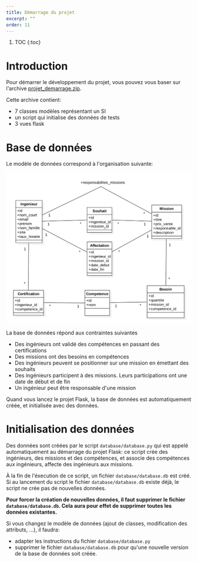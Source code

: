 ```yaml
---
title: Démarrage du projet
excerpt: ""
order: 11
---
```


1. TOC
{:toc}

# Introduction

Pour démarrer le développement du projet, vous pouvez vous baser sur l'archive [projet_demarrage.zip](https://github.com/badock/FlaskSar2019ExampleApp/archive/projet_demarrage.zip).

Cette archive contient:
- 7 classes modèles représentant un SI
- un script qui initialise des données de tests
- 3 vues flask

# Base de données

Le modèle de données correspond à l'organisation suivante:

![diagramme de classe de la base de données fournies](/assets/img/projet_demarrage/mcd.png)

La base de données répond aux contraintes suivantes
- Des ingénieurs ont validé des compétences en passant des certifications
- Des missions ont des besoins en compétences
- Des ingénieurs peuvent se positionner sur une mission en émettant des souhaits
- Des ingénieurs participent à des missions. Leurs participations ont une date de début et de fin
- Un ingénieur peut être responsable d'une mission

Quand vous lancez le projet Flask, la base de données est automatiquement créée, et initialisée avec des données.

# Initialisation des données

Des données sont créées par le script `database/database.py` qui est
appelé automatiquement au démarrage du projet Flask: ce script crée
des ingénieurs, des missions et des compétences, et associe des
compétences aux ingénieurs, affecte des ingénieurs aux missions.

À la fin de l'éxecution de ce script, un fichier
`database/database.db` est créé. Si au lancement du script le fichier
`database/database.db` existe déjà, le script ne crée pas de nouvelles
données.

__Pour forcer la création de nouvelles données, il faut supprimer le
fichier `database/database.db`. Cela aura pour effet de supprimer
toutes les données existantes.__

Si vous changez le modèle de données (ajout de classes, modification
des attributs, ...), il faudra:
- adapter les instructions du fichier `database/database.py`
- supprimer le fichier `database/database.db` pour qu'une nouvelle
  version de la base de données soit créée.


